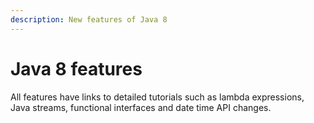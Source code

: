 ```yaml
---
description: New features of Java 8
---
```


# Java 8 features

All features have links to detailed tutorials such as lambda expressions, Java streams, functional interfaces and date time API changes.

